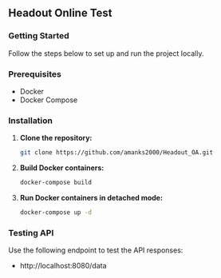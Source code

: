 ## Headout Online Test

### Getting Started

Follow the steps below to set up and run the project locally.

### Prerequisites

- Docker
- Docker Compose

### Installation

1. **Clone the repository:**

   ```bash
   git clone https://github.com/amanks2000/Headout_OA.git
   ```

2. **Build Docker containers:**

   ```bash
   docker-compose build
   ```

3. **Run Docker containers in detached mode:**
   ```bash
   docker-compose up -d
   ```

### Testing API

Use the following endpoint to test the API responses:

- http://localhost:8080/data
